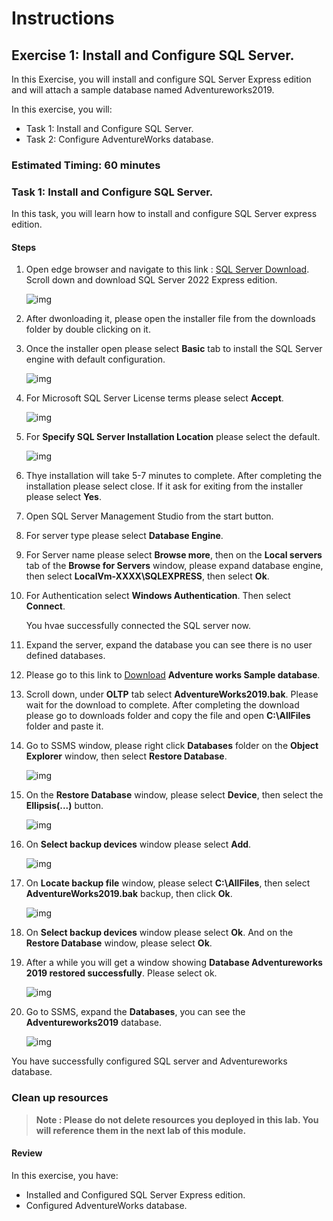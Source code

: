 # Instructions

## Exercise 1: Install and Configure SQL Server.

In this Exercise, you will install and configure SQL Server Express edition and will attach a sample database named Adventureworks2019.

In this exercise, you will:

+ Task 1: Install and Configure SQL Server.
+ Task 2: Configure AdventureWorks database.

### Estimated Timing: 60 minutes

### Task 1: Install and Configure SQL Server.

In this task, you will learn how to install and configure SQL Server express edition.

#### Steps

1. Open edge browser and navigate to this link : [SQL Server Download](https://www.microsoft.com/en-us/sql-server/sql-server-downloads). Scroll down and download SQL Server 2022 Express edition.

    ![img](../media/sql1.png)

2. After dwonloading it, please open the installer file from the downloads folder by double clicking on it.

3. Once the installer open please select **Basic** tab to install the SQL Server engine with default configuration.

    ![img](../media/sql2.png)

4. For Microsoft SQL Server License terms please select **Accept**.

    ![img](../media/sql3.png)

5. For **Specify SQL Server Installation Location** please select the default.

    ![img](../media/sql4.png)

6. Thye installation will take 5-7 minutes to complete. After completing the installation please select close. If it ask for exiting from the installer please select **Yes**.

7. Open SQL Server Management Studio from the start button.

8. For server type please select **Database Engine**.

9. For Server name please select **Browse more**, then on the **Local servers** tab of the **Browse for Servers** window, please expand database engine, then select **LocalVm-XXXX\SQLEXPRESS**, then select **Ok**.

10. For Authentication select **Windows Authentication**. Then select **Connect**.

    You hvae successfully connected the SQL server now.
    
11. Expand the server, expand the database you can see there is no user defined databases.

12. Please go to this link to [Download](https://learn.microsoft.com/en-us/sql/samples/adventureworks-install-configure?view=sql-server-ver16&tabs=ssms) **Adventure works Sample database**.

13. Scroll down, under **OLTP** tab select **AdventureWorks2019.bak**. Please wait for the download to complete. After completing the download please go to downloads folder and copy the file and open **C:\AllFiles** folder and paste it.

14. Go to SSMS window, please right click **Databases** folder on the **Object Explorer** window, then select **Restore Database**.

    ![img](../media/sql5.png)

15. On the **Restore Database** window, please select **Device**, then select the **Ellipsis(...)** button.

    ![img](../media/sql6.png)

16. On **Select backup devices** window please select **Add**.

    ![img](../media/sql7.png)

17. On **Locate backup file** window, please select **C:\AllFiles**, then select **AdventureWorks2019.bak** backup, then click **Ok**.

    ![img](../media/sql8.png)

18. On **Select backup devices** window please select **Ok**. And on the **Restore Database** window, please select **Ok**.

19. After a while you will get a window showing **Database Adventureworks 2019 restored successfully**. Please select ok.

    ![img](../media/sql9.png)

20. Go to SSMS, expand the **Databases**, you can see the **Adventureworks2019** database.

    ![img](../media/sql10.png)

You have successfully configured SQL server and Adventureworks database.

### Clean up resources

>**Note : Please do not delete resources you deployed in this lab. You will reference them in the next lab of this module.**

#### Review

In this exercise, you have:

- Installed and Configured SQL Server Express edition.
- Configured AdventureWorks database.

